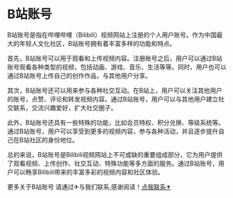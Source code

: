 # B站账号

B站账号是指在哔哩哔哩（Bilibili）视频网站上注册的个人用户账号。作为中国最大的年轻人文化社区，B站账号拥有着丰富多样的功能和特点。

首先，B站账号可以用于观看和上传视频内容。注册账号之后，用户可以通过B站账号观看各种类型的视频，包括动画、游戏、音乐、生活等等。同时，用户也可以通过B站账号上传自己的创作作品，与其他用户分享。

其次，B站账号还可以用来参与各种社交互动。在B站上，用户可以关注其他用户的账号，点赞、评论和转发视频内容。通过B站账号，用户可以与其他用户建立社交联系，交流兴趣爱好，扩大社交圈子。

此外，B站账号还具有一些特殊的功能，比如会员特权、积分兑换、等级系统等。通过B站账号，用户可以享受到更多的视频内容，参与各种活动，并且逐步提升自己在B站社区的身份地位。

总的来说，B站账号是Bilibili视频网站上不可或缺的重要组成部分，它为用户提供了观看视频、上传创作、社交互动、特殊功能等多方面的服务。通过B站账号，用户可以畅享Bilibili带来的丰富多彩的视频内容和社区体验。

更多关于B站账号 请通过✈与我们联系,感谢阅读！[点我联系✈](https://app.G208.com)